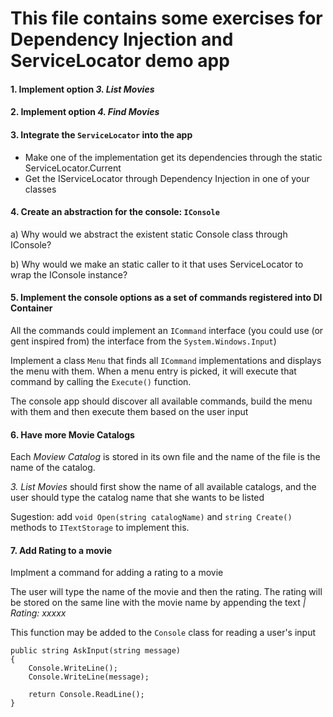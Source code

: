 ﻿# This file contains some exercises for Dependency Injection and ServiceLocator demo app



#### 1. Implement option *3. List Movies*

#### 2. Implement option *4. Find Movies*

#### 3. Integrate the `ServiceLocator` into the app

 - Make one of the implementation get its dependencies through the static ServiceLocator.Current
 - Get the IServiceLocator through Dependency Injection in one of your classes

#### 4. Create an abstraction for the console: `IConsole`

a) Why would we abstract the existent static Console class through IConsole? 

b) Why would we make an static caller to it that uses ServiceLocator to wrap the IConsole instance?


#### 5. Implement the console options as a set of commands registered into DI Container


All the commands could implement an `ICommand` interface (you could use (or gent inspired from) the interface from the `System.Windows.Input`)

Implement a class `Menu` that finds all `ICommand` implementations and displays the menu with them. When a menu entry is picked, it will execute that command by calling the `Execute()` function.

The console app should discover all available commands, build the menu with them and then execute them based on the user input

#### 6. Have more Movie Catalogs

Each *Moview Catalog* is stored in its own file and the name of the file is the name of the catalog.

*3. List Movies*  should first show the name of all available catalogs, and the user should type the catalog name that she wants to be listed

Sugestion: add `void Open(string catalogName)` and `string Create()` methods to `ITextStorage` to implement this.

#### 7. Add Rating to a movie

Implment a command for adding a rating to a movie

The user will type the name of the movie and then the rating. The rating will be stored on the same line with the movie name by appending the text *| Rating: xxxxx* 


This function may be added to the `Console` class for reading a user's input

```
public string AskInput(string message)
{
	Console.WriteLine();
	Console.WriteLine(message);

	return Console.ReadLine();
}
```